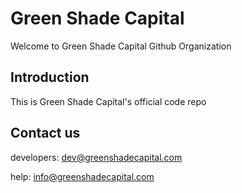 # Green Shade Capital

Welcome to Green Shade Capital Github Organization



## Introduction

This is Green Shade Capital's official code repo



## Contact us

developers: dev@greenshadecapital.com

help: info@greenshadecapital.com

